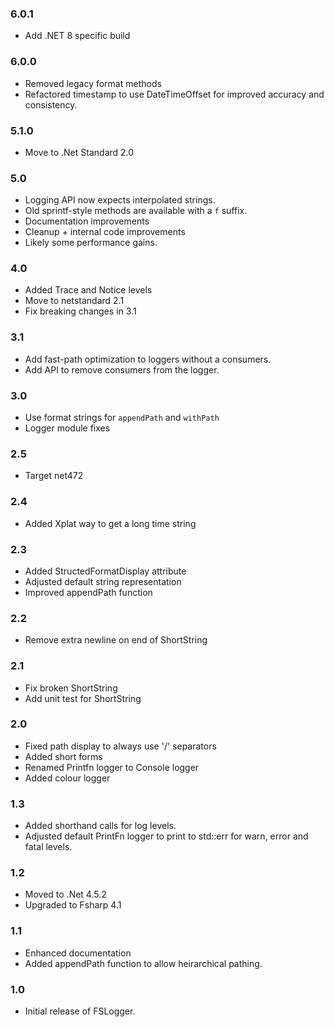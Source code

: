 ### 6.0.1
* Add .NET 8 specific build

### 6.0.0
* Removed legacy format methods
* Refactored timestamp to use DateTimeOffset for improved accuracy and consistency.

### 5.1.0
* Move to .Net Standard 2.0

### 5.0
* Logging API now expects interpolated strings.
* Old sprintf-style methods are available with a `f` suffix.
* Documentation improvements
* Cleanup + internal code improvements
* Likely some performance gains.

### 4.0
* Added Trace and Notice levels
* Move to netstandard 2.1
* Fix breaking changes in 3.1

### 3.1
* Add fast-path optimization to loggers without a consumers.
* Add API to remove consumers from the logger.

### 3.0
* Use format strings for `appendPath` and `withPath`
* Logger module fixes

### 2.5
* Target net472

### 2.4
* Added Xplat way to get a long time string

### 2.3
* Added StructedFormatDisplay attribute
* Adjusted default string representation
* Improved appendPath function

### 2.2
* Remove extra newline on end of ShortString

### 2.1
* Fix broken ShortString
* Add unit test for ShortString

### 2.0
* Fixed path display to always use '/' separators
* Added short forms
* Renamed Printfn logger to Console logger
* Added colour logger

### 1.3
* Added shorthand calls for log levels.
* Adjusted default PrintFn logger to print to std::err for warn, error and fatal levels.

### 1.2
* Moved to .Net 4.5.2
* Upgraded to Fsharp 4.1

### 1.1
* Enhanced documentation
* Added appendPath function to allow heirarchical pathing.

### 1.0
* Initial release of FSLogger.
